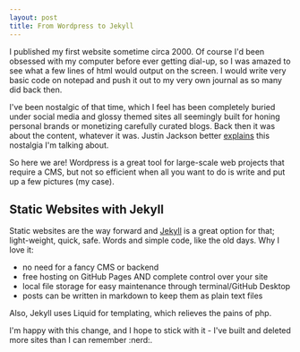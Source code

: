 ```yaml
---
layout: post
title: From Wordpress to Jekyll  
---
```

I published my first website sometime circa 2000. Of course I'd been obsessed with my computer before ever getting dial-up, so I was amazed to see what a few lines of html would output on the screen. I would write very basic code on notepad and push it out to my very own journal as so many did back then.

I've been nostalgic of that time, which I feel has been completely buried under social media and glossy themed sites all seemingly built for honing personal brands or monetizing carefully curated blogs. Back then it was about the content, whatever it was. Justin Jackson better [explains](https://justinjackson.ca/webmaster/) this nostalgia I'm talking about.

So here we are! Wordpress is a great tool for large-scale web projects that require a CMS, but not so efficient when all you want to do is write and put up a few pictures (my case).

## Static Websites with Jekyll
Static websites are the way forward and [Jekyll](http://jekyllrb.com) is a great option for that; light-weight, quick, safe. Words and simple code, like the old days. Why I love it:

* no need for a fancy CMS or backend
* free hosting on GitHub Pages AND complete control over your site
* local file storage for easy maintenance through terminal/GitHub Desktop
* posts can be written in markdown to keep them as plain text files

Also, Jekyll uses Liquid for templating, which relieves the pains of php.

I'm happy with this change, and I hope to stick with it - I've built and deleted more sites than I can remember :nerd:.
